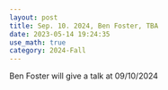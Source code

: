 ```yaml
---
layout: post
title: Sep. 10. 2024, Ben Foster, TBA
date: 2023-05-14 19:24:35
use_math: true
category: 2024-Fall
---
```

 
Ben Foster will give a talk at 09/10/2024
